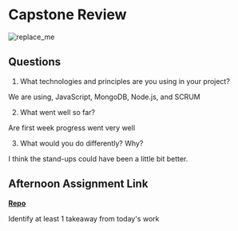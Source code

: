 # Capstone Review

![replace_me](https://codeworks.blob.core.windows.net/public/assets/img/illustrations/placeholder.svg)

## Questions

1. What technologies and principles are you using in your project?

We are using, JavaScript, MongoDB, Node.js, and SCRUM

2. What went well so far?

Are first week progress went very well

3. What would you do differently? Why?

I think the stand-ups could have been a little bit better.

## Afternoon Assignment Link

**[Repo](https://github.com/garrett-adamss/<ASSIGNMENT_REPO>)**

Identify at least 1 takeaway from today's work
